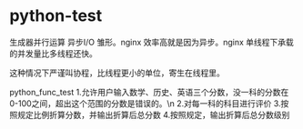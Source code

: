 # python-test

生成器并行运算
异步I/O 雏形。nginx 效率高就是因为异步。nginx 单线程下承载的并发量比多线程还快。

这种情况下严谨叫协程，比线程更小的单位，寄生在线程里。


python_func_test
1.允许用户输入数学、历史、英语三个分数，没一科的分数在0-100之间，超出这个范围的分数是错误的。\n
2.对每一科的科目进行评价
3.按照规定比例折算分数，并输出折算后总分数
4.按照规定，输出折算后总分数级别

